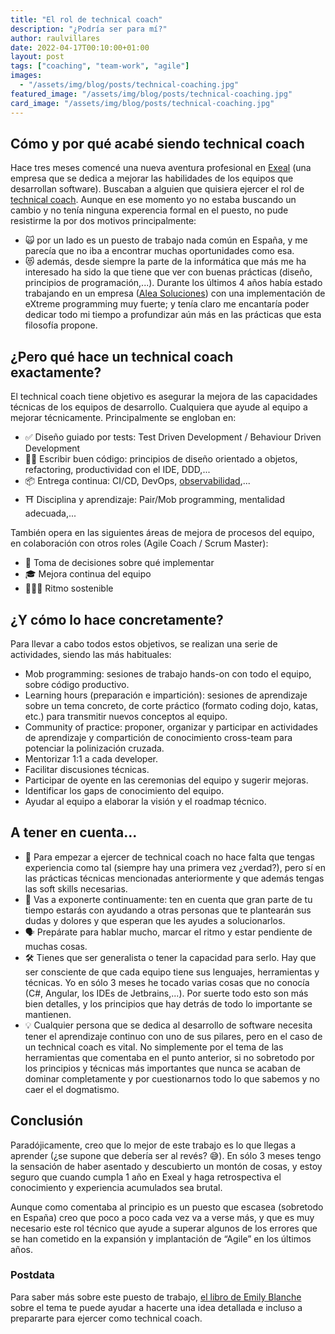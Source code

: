 ```yaml
---
title: "El rol de technical coach"
description: "¿Podría ser para mí?"
author: raulvillares
date: 2022-04-17T00:10:00+01:00
layout: post
tags: ["coaching", "team-work", "agile"]
images:
  - "/assets/img/blog/posts/technical-coaching.jpg"
featured_image: "/assets/img/blog/posts/technical-coaching.jpg"
card_image: "/assets/img/blog/posts/technical-coaching.jpg"
---
```


## Cómo y por qué acabé siendo technical coach

Hace tres meses comencé una nueva aventura profesional en [Exeal](https://www.exeal.com/) (una empresa que se dedica a mejorar las habilidades de los equipos que desarrollan software). Buscaban a alguien que quisiera ejercer el rol de [technical coach](https://twitter.com/ppardalj/status/1444918028156772353). Aunque en ese momento yo no estaba buscando un cambio y no tenía ninguna experencia formal en el puesto, no pude resistirme la por dos motivos principalmente:

- 🙀 por un lado es un puesto de trabajo nada común en España, y me parecía que no iba a encontrar muchas oportunidades como esa.
- 😻 además, desde siempre la parte de la informática que más me ha interesado ha sido la que tiene que ver con buenas prácticas (diseño, principios de programación,...). Durante los últimos 4 años había estado trabajando en un empresa ([Alea Soluciones](https://www.alea-soluciones.com/)) con una implementación de eXtreme programming muy fuerte; y tenía claro me encantaría poder dedicar todo mi tiempo a profundizar aún más en las prácticas que esta filosofía propone.

## ¿Pero qué hace un technical coach exactamente?

El technical coach tiene objetivo es asegurar la mejora de las capacidades técnicas de los equipos de desarrollo. Cualquiera que ayude al equipo a mejorar técnicamente. Principalmente se engloban en:

- ✅ Diseño guiado por tests: Test Driven Development / Behaviour Driven Development
- 👍🏼 Escribir buen código: principios de diseño orientado a objetos, refactoring, productividad con el IDE, DDD,...
- 📦 Entrega continua: CI/CD, DevOps, [observabilidad](https://tech.voxelgroup.net/el-valor-de-la-observabilidad/),...
- ⛩️ Disciplina y aprendizaje: Pair/Mob programming, mentalidad adecuada,...

También opera en las siguientes áreas de mejora de procesos del equipo, en colaboración con otros roles (Agile Coach / Scrum Master):

- 🤔 Toma de decisiones sobre qué implementar
- 🎓 Mejora continua del equipo
- 🏃🏽‍♀️ Ritmo sostenible

## ¿Y cómo lo hace concretamente?

Para llevar a cabo todos estos objetivos, se realizan una serie de actividades, siendo las más habituales:

- Mob programming: sesiones de trabajo hands-on con todo el equipo, sobre código productivo.
- Learning hours (preparación e impartición): sesiones de aprendizaje sobre un tema concreto, de corte práctico (formato coding dojo, katas, etc.) para transmitir nuevos conceptos al equipo.
- Community of practice: proponer, organizar y participar en actividades de aprendizaje y compartición de conocimiento cross-team para potenciar la polinización cruzada.
- Mentorizar 1:1 a cada developer.
- Facilitar discusiones técnicas.
- Participar de oyente en las ceremonias del equipo y sugerir mejoras.
- Identificar los gaps de conocimiento del equipo.
- Ayudar al equipo a elaborar la visión y el roadmap técnico.

## A tener en cuenta...

- 🚀 Para empezar a ejercer de technical coach no hace falta que tengas experiencia como tal (siempre hay una primera vez ¿verdad?), pero sí en las prácticas técnicas mencionadas anteriormente y que además tengas las soft skills necesarias.
- 📸 Vas a exponerte continuamente: ten en cuenta que gran parte de tu tiempo estarás con ayudando a otras personas que te plantearán sus dudas y dolores y que esperan que les ayudes a solucionarlos.
- 🗣️ Prepárate para hablar mucho, marcar el ritmo y estar pendiente de muchas cosas.
- 🛠️ Tienes que ser generalista o tener la capacidad para serlo. Hay que ser consciente de que cada equipo tiene sus lenguajes, herramientas y técnicas. Yo en sólo 3 meses he tocado varias cosas que no conocía (C#, Angular, los IDEs de Jetbrains,...). Por suerte todo esto son más bien detalles, y los principios que hay detrás de todo lo importante se mantienen.
- 💡 Cualquier persona que se dedica al desarrollo de software necesita tener el aprendizaje continuo con uno de sus pilares, pero en el caso de un technical coach es vital. No simplemente por el tema de las herramientas que comentaba en el punto anterior, si no sobretodo por los principios y técnicas más importantes que nunca se acaban de dominar completamente y por cuestionarnos todo lo que sabemos y no caer el el dogmatismo.

## Conclusión

Paradójicamente, creo que lo mejor de este trabajo es lo que llegas a aprender (¿se supone que debería ser al revés? 😅). En sólo 3 meses tengo la sensación de haber asentado y descubierto un montón de cosas, y estoy seguro que cuando cumpla 1 año en Exeal y haga retrospectiva el conocimiento y experiencia acumulados sea brutal.

Aunque como comentaba al principio es un puesto que escasea (sobretodo en España) creo que poco a poco cada vez va a verse más, y que es muy necesario este rol técnico que ayude a superar algunos de los errores que se han cometido en la expansión y implantación de “Agile” en los últimos años.

### Postdata

Para saber más sobre este puesto de trabajo, [el libro de Emily Blanche](https://leanpub.com/techagilecoach) sobre el tema te puede ayudar a hacerte una idea detallada e incluso a prepararte para ejercer como technical coach.